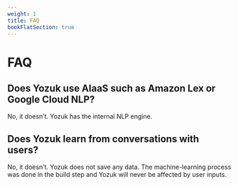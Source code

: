 ```yaml
---
weight: 1
title: FAQ
bookFlatSection: true
---
```


# FAQ

## Does Yozuk use AIaaS such as Amazon Lex or Google Cloud NLP?

No, it doesn’t. Yozuk has the internal NLP engine.

## Does Yozuk learn from conversations with users?

No, it doesn’t. Yozuk does not save any data. The machine-learning process was done in the build step and Yozuk will never be affected by user inputs.